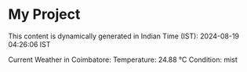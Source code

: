 # My Project

This content is dynamically generated in Indian Time (IST): 2024-08-19 04:26:06 IST


Current Weather in Coimbatore:
Temperature: 24.88 °C
Condition: mist
